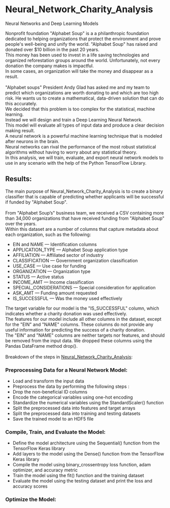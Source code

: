 # Neural_Network_Charity_Analysis
Neural Networks and Deep Learning Models


Nonprofit foundation "Alphabet Soup" is a a philanthropic foundation dedicated to helping organizations that protect the environment and prove people's well-being and unify the world. "Alphabet Soup" has raised and donated over $10 billion in the past 20 years.<br> This money has been used to invest in a life saving technologies and organized reforestation groups around the world. Unfortunately, not every donation the company makes is impactful.<br> In some cases, an organization will take the money and  disappear as a result.<br><br> "Alphabet soups" President Andy Glad has asked me and my team to predict which organizations are worth donating to and which are too high risk. He wants us to create a mathematical, data-driven solution that can do this accurately.<br> We decided that this problem is too complex for the statistical, machine learning. <br>Instead we will design and train a Deep Learning Neural Network.<br> This model will evaluate all types of input data and produce a clear decision making result.<br> A neural network is a powerful machine learning technique that is modeled after neurons in the brain.<br> Neural networks can rival the performance of the most robust statistical algorithms without having to worry about any statistical theory.<br> In this analysis, we will train, evaluate, and export neural network models to use in any scenario with the help of the Python TensorFlow Library.



## Results:

The main purpose of Neural_Network_Charity_Analysis is to create a binary classifier that is capable of predicting whether applicants will be successful if funded by "Alphabet Soup". <br><br>
From "Alphabet Soup’s" business team, we received a CSV containing more than 34,000 organizations that have received funding from "Alphabet Soup" over the years.<br> Within this dataset are a number of columns that capture metadata about each organization, such as the following:

* EIN and NAME — Identification columns
* APPLICATION_TYPE — Alphabet Soup application type
* AFFILIATION — Affiliated sector of industry
* CLASSIFICATION — Government organization classification
* USE_CASE — Use case for funding
* ORGANIZATION — Organization type
* STATUS — Active status
* INCOME_AMT — Income classification
* SPECIAL_CONSIDERATIONS — Special consideration for application
* ASK_AMT — Funding amount requested
* IS_SUCCESSFUL — Was the money used effectively

The target variable for our model is the "IS_SUCCESSFUL" column, which indicates whether a charity donation was used effectively.<br>
The features for our model include all other columns in the dataset, except for the "EIN" and "NAME" columns. These columns do not provide any useful information for predicting the success of a charity donation.<br>
The "EIN" and "NAME" columns are neither targets nor features, and should be removed from the input data. We dropped these columns using the Pandas DataFrame method drop().<br><br>
Breakdown of the steps in [Neural_Network_Charity_Analysis](https://github.com/MilosPopov007/Neural_Network_Charity_Analysis/blob/main/AlphabetSoupCharity.ipynb):<br>

### Preprocessing Data for a Neural Network Model:

* Load and transform the input data
* Preprocess the data by performing the following steps :
* Drop the non-beneficial ID columns
* Encode the categorical variables using one-hot encoding
* Standardize the numerical variables using the StandardScaler() function
* Split the preprocessed data into features and target arrays
* Split the preprocessed data into training and testing datasets
* Save the trained model to an HDF5 file

### Compile, Train, and Evaluate the Model:

* Define the model architecture using the Sequential() function from the TensorFlow Keras library
* Add layers to the model using the Dense() function from the TensorFlow Keras library
* Compile the model using binary_crossentropy loss function, adam optimizer, and accuracy metric
* Train the model using the fit() function and the training dataset
* Evaluate the model using the testing dataset and print the loss and accuracy scores

### Optimize the Model:

